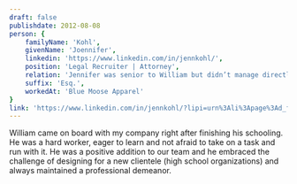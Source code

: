 ```yaml
---
draft: false
publishdate: 2012-08-08
person: {
    familyName: 'Kohl',
    givenName: 'Joennifer',
    linkedin: 'https://www.linkedin.com/in/jennkohl/',
    position: 'Legal Recruiter | Attorney',
    relation: 'Jennifer was senior to William but didn’t manage directly',
    suffix: 'Esq.',
    workedAt: 'Blue Moose Apparel'
}
link: 'https://www.linkedin.com/in/jennkohl/?lipi=urn%3Ali%3Apage%3Ad_flagship3_profile_view_base%3BirJPZ3RPTGmaOLLnHNOewA%3D%3D&licu=urn%3Ali%3Acontrol%3Ad_flagship3_profile_view_base-recommendation_details_profile'
---
```


William came on board with my company right after finishing his schooling. He was a hard worker, eager to learn and not afraid to take on a task and run with it. He was a positive addition to our team and he embraced the challenge of designing for a new clientele (high school organizations) and always maintained a professional demeanor.